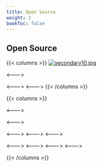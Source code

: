 ```yaml
---
title: Open Source
weight: 2
bookToc: false
---
```


## Open Source





{{< columns >}}
[![secondary10.jpg](https://i.postimg.cc/NYvRMwgP/secondary10.jpg)](/)

<--->

<--->
<--->
{{< /columns >}}



{{< columns >}}


<--->

<--->

<--->
<--->
<--->


<--->
<--->
<--->
<--->

{{< /columns >}}

